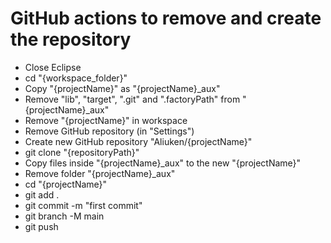 # GitHub actions to remove and create the repository

* Close Eclipse
* cd "{workspace_folder}"
* Copy "{projectName}" as "{projectName}_aux"
* Remove "lib", "target", ".git" and ".factoryPath" from "{projectName}_aux"
* Remove "{projectName}" in workspace
* Remove GitHub repository (in "Settings")
* Create new GitHub repository "Aliuken/{projectName}"
* git clone "{repositoryPath}"
* Copy files inside "{projectName}_aux" to the new "{projectName}"
* Remove folder "{projectName}_aux"
* cd "{projectName}"
* git add .
* git commit -m "first commit"
* git branch -M main
* git push
